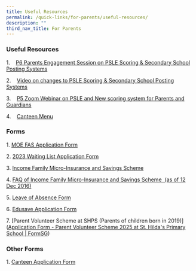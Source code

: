 ```yaml
---
title: Useful Resources
permalink: /quick-links/for-parents/useful-resources/
description: ""
third_nav_title: For Parents
---
```

### Useful Resources
  

1.    [P6 Parents Engagement Session on PSLE Scoring & Secondary School Posting Systems](https://sites.google.com/moe.edu.sg/shpsparentsengagement2023/primary-6)

2.    [Video on changes to PSLE Scoring & Secondary School Posting Systems](https://www.youtube.com/watch?v=vr-9ctEWnaA)

3.    [P5 Zoom Webinar on PSLE and New scoring system for Parents and Guardians](https://sites.google.com/moe.edu.sg/shpsparentsengagement2023/primary-5)

4.    [Canteen Menu](https://file.go.gov.sg/shps-canteen-menu.pdf)

  

  

### Forms


  

1. [MOE FAS Application Form](https://go.gov.sg/fasform)

2. [2023 Waiting List Application Form](https://form.gov.sg/633a343e2628030011809282)

3. [Income Family Micro-Insurance and Savings Scheme](/files/Income_Family_Micro-Insurance_and_Savings_Scheme_(IFMISS).pdf)

4. [FAQ of Income Family Micro-Insurance and Savings Scheme  (as of 12 Dec 2016)](/files/FAQ_for_IFMISS.pdf)

5. [Leave of Absence Form](https://go.gov.sg/leave-of-absence-form)

6. [Edusave Application Form](/files/Edusave_Application_Form_revisedSep19.pdf)

7. [Parent Volunteer Scheme at SHPS (Parents of children born in 2019)]([Application Form - Parent Volunteer Scheme 2025 at St. Hilda's Primary School | FormSG](https://form.gov.sg/6191db721736a30013f253d7))  

  

### Other Forms


  
1. [Canteen Application Form](/files/Canteen%20Application%20Form.pdf)